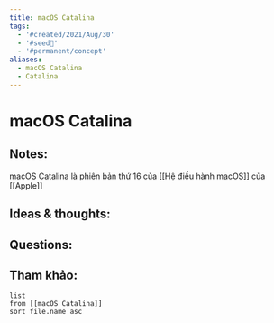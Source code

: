 ```yaml
---
title: macOS Catalina
tags:
  - '#created/2021/Aug/30'
  - '#seed🥜'
  - '#permanent/concept'
aliases:
  - macOS Catalina
  - Catalina
---
```

# macOS Catalina

## Notes:
macOS Catalina là phiên bản thứ 16 của [[Hệ điều hành macOS]] của [[Apple]]

## Ideas & thoughts:

## Questions:


## Tham khảo:
```dataview
list
from [[macOS Catalina]]
sort file.name asc
```